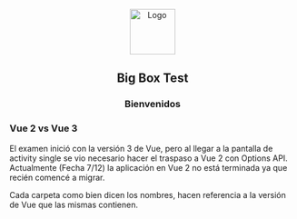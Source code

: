 <br />
<div align="center">
  <a href="https://bigbox.com.ar">
    <img src="https://static.bigbox.com.ar/front/img/logobigbox-192x192.jpg" alt="Logo" width="80" height="80">
  </a>

  <h2 align="center">Big Box Test</h2>
  <h3>Bienvenidos</h3>
</div>

### Vue 2 vs Vue 3

El examen inició con la versión 3 de Vue, pero al llegar a la pantalla de activity single se vio necesario hacer el traspaso a Vue 2 con Options API. Actualmente (Fecha 7/12) la aplicación en Vue 2 no está terminada ya que recién comencé a migrar.

Cada carpeta como bien dicen los nombres, hacen referencia a la versión de Vue que las mismas contienen.
